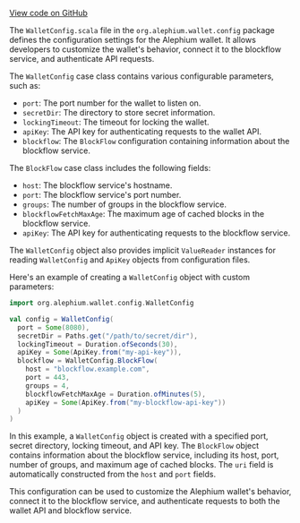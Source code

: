 [View code on GitHub](https://github.com/alephium/alephium/.autodoc/docs/json/wallet/src/main/scala/org/alephium/wallet/config)

The `WalletConfig.scala` file in the `org.alephium.wallet.config` package defines the configuration settings for the Alephium wallet. It allows developers to customize the wallet's behavior, connect it to the blockflow service, and authenticate API requests.

The `WalletConfig` case class contains various configurable parameters, such as:

- `port`: The port number for the wallet to listen on.
- `secretDir`: The directory to store secret information.
- `lockingTimeout`: The timeout for locking the wallet.
- `apiKey`: The API key for authenticating requests to the wallet API.
- `blockflow`: The `BlockFlow` configuration containing information about the blockflow service.

The `BlockFlow` case class includes the following fields:

- `host`: The blockflow service's hostname.
- `port`: The blockflow service's port number.
- `groups`: The number of groups in the blockflow service.
- `blockflowFetchMaxAge`: The maximum age of cached blocks in the blockflow service.
- `apiKey`: The API key for authenticating requests to the blockflow service.

The `WalletConfig` object also provides implicit `ValueReader` instances for reading `WalletConfig` and `ApiKey` objects from configuration files.

Here's an example of creating a `WalletConfig` object with custom parameters:

```scala
import org.alephium.wallet.config.WalletConfig

val config = WalletConfig(
  port = Some(8080),
  secretDir = Paths.get("/path/to/secret/dir"),
  lockingTimeout = Duration.ofSeconds(30),
  apiKey = Some(ApiKey.from("my-api-key")),
  blockflow = WalletConfig.BlockFlow(
    host = "blockflow.example.com",
    port = 443,
    groups = 4,
    blockflowFetchMaxAge = Duration.ofMinutes(5),
    apiKey = Some(ApiKey.from("my-blockflow-api-key"))
  )
)
```

In this example, a `WalletConfig` object is created with a specified port, secret directory, locking timeout, and API key. The `BlockFlow` object contains information about the blockflow service, including its host, port, number of groups, and maximum age of cached blocks. The `uri` field is automatically constructed from the `host` and `port` fields.

This configuration can be used to customize the Alephium wallet's behavior, connect it to the blockflow service, and authenticate requests to both the wallet API and blockflow service.
